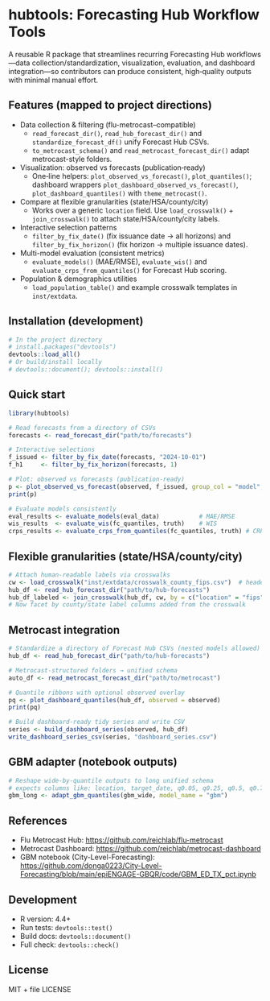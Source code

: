 # hubtools: Forecasting Hub Workflow Tools

A reusable R package that streamlines recurring Forecasting Hub workflows—data collection/standardization, visualization, evaluation, and dashboard integration—so contributors can produce consistent, high‑quality outputs with minimal manual effort.

## Features (mapped to project directions)

- Data collection & filtering (flu-metrocast–compatible)
  - `read_forecast_dir()`, `read_hub_forecast_dir()` and `standardize_forecast_df()` unify Forecast Hub CSVs.
  - `to_metrocast_schema()` and `read_metrocast_forecast_dir()` adapt metrocast-style folders.
- Visualization: observed vs forecasts (publication‑ready)
  - One‑line helpers: `plot_observed_vs_forecast()`, `plot_quantiles()`; dashboard wrappers `plot_dashboard_observed_vs_forecast()`, `plot_dashboard_quantiles()` with `theme_metrocast()`.
- Compare at flexible granularities (state/HSA/county/city)
  - Works over a generic `location` field. Use `load_crosswalk()` + `join_crosswalk()` to attach state/HSA/county/city labels.
- Interactive selection patterns
  - `filter_by_fix_date()` (fix issuance date → all horizons) and `filter_by_fix_horizon()` (fix horizon → multiple issuance dates).
- Multi-model evaluation (consistent metrics)
  - `evaluate_models()` (MAE/RMSE), `evaluate_wis()` and `evaluate_crps_from_quantiles()` for Forecast Hub scoring.
- Population & demographics utilities
  - `load_population_table()` and example crosswalk templates in `inst/extdata`.

## Installation (development)

```r
# In the project directory
# install.packages("devtools")
devtools::load_all()
# Or build/install locally
# devtools::document(); devtools::install()
```

## Quick start

```r
library(hubtools)

# Read forecasts from a directory of CSVs
forecasts <- read_forecast_dir("path/to/forecasts")

# Interactive selections
f_issued <- filter_by_fix_date(forecasts, "2024-10-01")
f_h1     <- filter_by_fix_horizon(forecasts, 1)

# Plot: observed vs forecasts (publication-ready)
p <- plot_observed_vs_forecast(observed, f_issued, group_col = "model", facet_by = "location")
print(p)

# Evaluate models consistently
eval_results <- evaluate_models(eval_data)           # MAE/RMSE
wis_results  <- evaluate_wis(fc_quantiles, truth)    # WIS
crps_results <- evaluate_crps_from_quantiles(fc_quantiles, truth) # CRPS (from quantiles)
```

## Flexible granularities (state/HSA/county/city)

```r
# Attach human-readable labels via crosswalks
cw <- load_crosswalk("inst/extdata/crosswalk_county_fips.csv")  # headers included as a template
hub_df <- read_hub_forecast_dir("path/to/hub-forecasts")
hub_df_labeled <- join_crosswalk(hub_df, cw, by = c("location" = "fips"))
# Now facet by county/state label columns added from the crosswalk
```

## Metrocast integration

```r
# Standardize a directory of Forecast Hub CSVs (nested models allowed)
hub_df <- read_hub_forecast_dir("path/to/hub-forecasts")

# Metrocast-structured folders → unified schema
auto_df <- read_metrocast_forecast_dir("path/to/metrocast")

# Quantile ribbons with optional observed overlay
pq <- plot_dashboard_quantiles(hub_df, observed = observed)
print(pq)

# Build dashboard-ready tidy series and write CSV
series <- build_dashboard_series(observed, hub_df)
write_dashboard_series_csv(series, "dashboard_series.csv")
```

## GBM adapter (notebook outputs)

```r
# Reshape wide-by-quantile outputs to long unified schema
# expects columns like: location, target_date, q0.05, q0.25, q0.5, q0.75, q0.95
gbm_long <- adapt_gbm_quantiles(gbm_wide, model_name = "gbm")
```

## References

- Flu Metrocast Hub: https://github.com/reichlab/flu-metrocast
- Metrocast Dashboard: https://github.com/reichlab/metrocast-dashboard
- GBM notebook (City-Level-Forecasting): https://github.com/donga0223/City-Level-Forecasting/blob/main/epiENGAGE-GBQR/code/GBM_ED_TX_pct.ipynb

## Development

- R version: 4.4+
- Run tests: `devtools::test()`
- Build docs: `devtools::document()`
- Full check: `devtools::check()`

## License

MIT + file LICENSE
